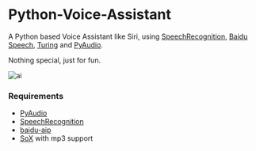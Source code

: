 # Python-Voice-Assistant

A Python based Voice Assistant like Siri, using [SpeechRecognition](https://pypi.org/project/SpeechRecognition/), [Baidu Speech](https://cloud.baidu.com/doc/SPEECH/index.html), [Turing](https://www.kancloud.cn/turing/www-tuling123-com/718218) and [PyAudio](http://people.csail.mit.edu/hubert/pyaudio/).

Nothing special, just for fun.

![ai](https://github.com/rollingstarky/Python-Voice-Assistant/blob/master/screenshots/ai1.PNG?raw=true)

### Requirements
* [PyAudio](https://pypi.org/project/PyAudio/)
* [SpeechRecognition](https://pypi.org/project/SpeechRecognition/)
* [baidu-aip](https://pypi.org/project/baidu-aip/)
* [SoX](http://sox.sourceforge.net/) with mp3 support